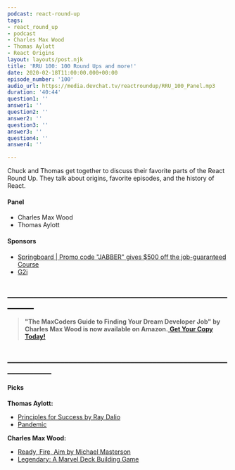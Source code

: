 ```yaml
---
podcast: react-round-up
tags:
- react_round_up
- podcast
- Charles Max Wood
- Thomas Aylott
- React Origins
layout: layouts/post.njk
title: 'RRU 100: 100 Round Ups and more!'
date: 2020-02-18T11:00:00.000+00:00
episode_number: '100'
audio_url: https://media.devchat.tv/reactroundup/RRU_100_Panel.mp3
duration: '40:44'
question1: ''
answer1: ''
question2: ''
answer2: ''
question3: ''
answer3: ''
question4: ''
answer4: ''

---
```

Chuck and Thomas get together to discuss their favorite parts of the React Round Up. They talk about origins, favorite episodes, and the history of React.

#### **Panel**

* Charles Max Wood
* Thomas Aylott

#### **Sponsors**

* [Springboard | Promo code "JABBER" gives $500 off the job-guaranteed Course](https://www.springboard.com/workshops/software-engineering-career-track/?utm_source=devchat&utm_medium=podcast&utm_campaign=reactroundup)
* [G2i](https://www.g2i.co/?utm_source=React_Roundup&utm_medium=Podcast&utm_campaign=DevChat)

## **________________________________________________________**

> **"The MaxCoders Guide to Finding Your Dream Developer Job" by Charles Max Wood is now available on Amazon.**[ **Get Your Copy Today!**](https://www.amazon.com/gp/product/B081MBL5C9/ref=as_li_ss_tl?ie=UTF8&linkCode=sl1&tag=devchattv-20&linkId=9d61363241636e2546ef46abba198746&language=en_US)

## **____________________________________________________________**

#### **Picks**

**Thomas Aylott:**

* [Principles for Success by Ray Dalio](https://www.amazon.com/Principles-Success-Ray-Dalio/dp/1982147210 "Principles for Success by Ray Dalio")
* [Pandemic](https://boardgamegeek.com/boardgame/30549/pandemic)

**Charles Max Wood:**

* [Ready, Fire, Aim by Michael Masterson]()
* [Legendary: A Marvel Deck Building Game](https://boardgamegeek.com/boardgame/129437/legendary-marvel-deck-building-game)